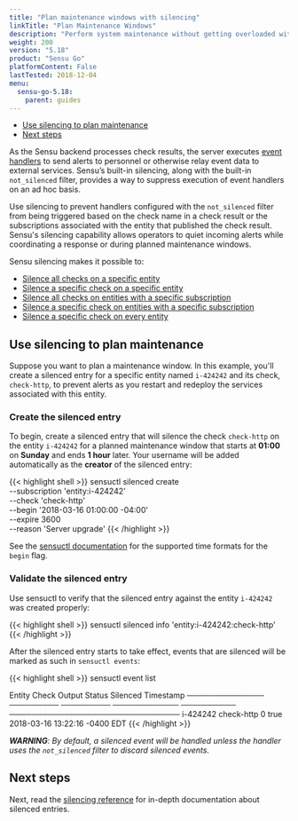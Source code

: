 ```yaml
---
title: "Plan maintenance windows with silencing"
linkTitle: "Plan Maintenance Windows"
description: "Perform system maintenance without getting overloaded with alerts. Sensu silencing bypasses event handlers during maintenance periods, giving operators the ability to quiet incoming alerts while coordinating their response. Read this guide to use Sensu silencing."
weight: 200
version: "5.18"
product: "Sensu Go"
platformContent: False
lastTested: 2018-12-04
menu: 
  sensu-go-5.18:
    parent: guides
---
```


- [Use silencing to plan maintenance](#use-silencing-to-plan-maintenance)
- [Next steps](#next-steps)

As the Sensu backend processes check results, the server executes [event handlers][1] to send alerts to personnel or otherwise relay event data to external services.
Sensu’s built-in silencing, along with the built-in `not_silenced` filter, provides a way to suppress execution of event handlers on an ad hoc basis.

Use silencing to prevent handlers configured with the `not_silenced` filter from being triggered based on the check name in a check result or the subscriptions associated with the entity that published the check result.
Sensu's silencing capability allows operators to quiet incoming alerts while coordinating a response or during planned maintenance windows.

Sensu silencing makes it possible to:

* [Silence all checks on a specific entity][2]
* [Silence a specific check on a specific entity][3]
* [Silence all checks on entities with a specific subscription][4]
* [Silence a specific check on entities with a specific subscription][5]
* [Silence a specific check on every entity][6]

## Use silencing to plan maintenance

Suppose you want to plan a maintenance window.
In this example, you'll create a silenced entry for a specific entity named `i-424242` and its check, `check-http`, to prevent alerts as you restart and redeploy the services associated with this entity.

### Create the silenced entry

To begin, create a silenced entry that will silence the check `check-http` on the entity `i-424242` for a planned maintenance window that starts at **01:00** on **Sunday** and ends **1 hour** later.
Your username will be added automatically as the **creator** of the silenced entry:

{{< highlight shell >}}
sensuctl silenced create \
--subscription 'entity:i-424242' \
--check 'check-http' \
--begin '2018-03-16 01:00:00 -04:00' \
--expire 3600 \
--reason 'Server upgrade'
{{< /highlight >}}

See the [sensuctl documentation][8] for the supported time formats for the `begin` flag.

### Validate the silenced entry

Use sensuctl to verify that the silenced entry against the entity `i-424242` was created properly:

{{< highlight shell >}}
sensuctl silenced info 'entity:i-424242:check-http'
{{< /highlight >}}

After the silenced entry starts to take effect, events that are silenced will be marked as such in `sensuctl events`:

{{< highlight shell >}}
sensuctl event list

   Entity         Check        Output       Status     Silenced          Timestamp
──────────────   ─────────    ─────────   ──────────── ────────── ───────────────────────────────
   i-424242      check-http                    0          true     2018-03-16 13:22:16 -0400 EDT
{{< /highlight >}}

_**WARNING**: By default, a silenced event will be handled unless the handler uses the `not_silenced` filter to discard silenced events._

## Next steps

Next, read the [silencing reference][7] for in-depth documentation about silenced entries.

[1]: ../../reference/handlers/
[2]: ../../reference/silencing/#silence-all-checks-on-a-specific-entity
[3]: ../../reference/silencing/#silence-a-specific-check-on-a-specific-entity
[4]: ../../reference/silencing/#silence-all-checks-on-entities-with-a-specific-subscription
[5]: ../../reference/silencing/#silence-a-specific-check-on-entities-with-a-specific-subscription
[6]: ../../reference/silencing/#silence-a-specific-check-on-every-entity
[7]: ../../reference/silencing/
[8]: ../../sensuctl/reference/#dates-with-time
